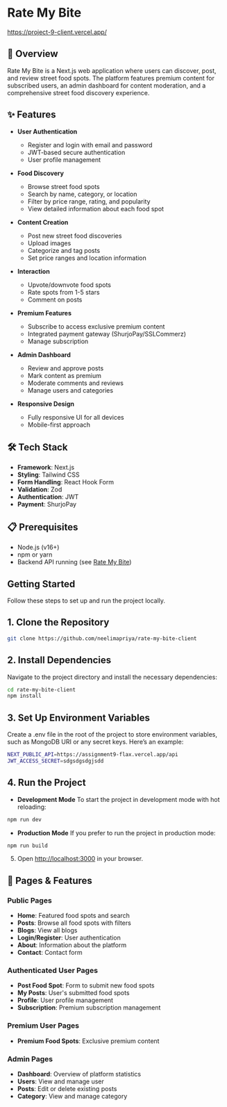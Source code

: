 # Rate My Bite

https://project-9-client.vercel.app/

## 🍔 Overview

Rate My Bite is a Next.js web application where users can discover, post, and review street food spots. The platform features premium content for subscribed users, an admin dashboard for content moderation, and a comprehensive street food discovery experience.

## ✨ Features

- **User Authentication**
  - Register and login with email and password
  - JWT-based secure authentication
  - User profile management

- **Food Discovery**
  - Browse street food spots
  - Search by name, category, or location
  - Filter by price range, rating, and popularity
  - View detailed information about each food spot

- **Content Creation**
  - Post new street food discoveries
  - Upload images
  - Categorize and tag posts
  - Set price ranges and location information

- **Interaction**
  - Upvote/downvote food spots
  - Rate spots from 1-5 stars
  - Comment on posts

- **Premium Features**
  - Subscribe to access exclusive premium content
  - Integrated payment gateway (ShurjoPay/SSLCommerz)
  - Manage subscription

- **Admin Dashboard**
  - Review and approve posts
  - Mark content as premium
  - Moderate comments and reviews
  - Manage users and categories

- **Responsive Design**
  - Fully responsive UI for all devices
  - Mobile-first approach

## 🛠️ Tech Stack

- **Framework**: Next.js
- **Styling**: Tailwind CSS
- **Form Handling**: React Hook Form
- **Validation**: Zod
- **Authentication**: JWT
- **Payment**: ShurjoPay

## 📋 Prerequisites

- Node.js (v16+)
- npm or yarn
- Backend API running (see [Rate My Bite](https://github.com/neelimapriya/rate-my-bite-server))

## Getting Started

Follow these steps to set up and run the project locally.

## 1. Clone the Repository

```bash
git clone https://github.com/neelimapriya/rate-my-bite-client
```

## 2. Install Dependencies

Navigate to the project directory and install the necessary dependencies:

   ```bash
   cd rate-my-bite-client
   npm install
   ```

## 3. Set Up Environment Variables
Create a .env file in the root of the project to store environment variables, such as MongoDB URI or any secret keys. Here’s an example:
```bash
NEXT_PUBLIC_API=https://assignment9-flax.vercel.app/api
JWT_ACCESS_SECRET=sdgsdgsdgjsdd

```

## 4. Run the Project
- **Development Mode**
To start the project in development mode with hot reloading:
```bash
npm run dev
```
- **Production Mode**
If you prefer to run the project in production mode:
```bash
npm run build
```

5. Open [http://localhost:3000](http://localhost:3000) in your browser.



## 📱 Pages & Features

### Public Pages
- **Home**: Featured food spots and search
- **Posts**: Browse all food spots with filters
- **Blogs**: View all blogs
- **Login/Register**: User authentication
- **About**: Information about the platform
- **Contact**: Contact form

### Authenticated User Pages
- **Post Food Spot**: Form to submit new food spots
- **My Posts**: User's submitted food spots
- **Profile**: User profile management
- **Subscription**: Premium subscription management

### Premium User Pages
- **Premium Food Spots**: Exclusive premium content

### Admin Pages
- **Dashboard**: Overview of platform statistics
- **Users**: View and manage user
- **Posts**: Edit or delete existing posts
- **Category**: View and manage category
